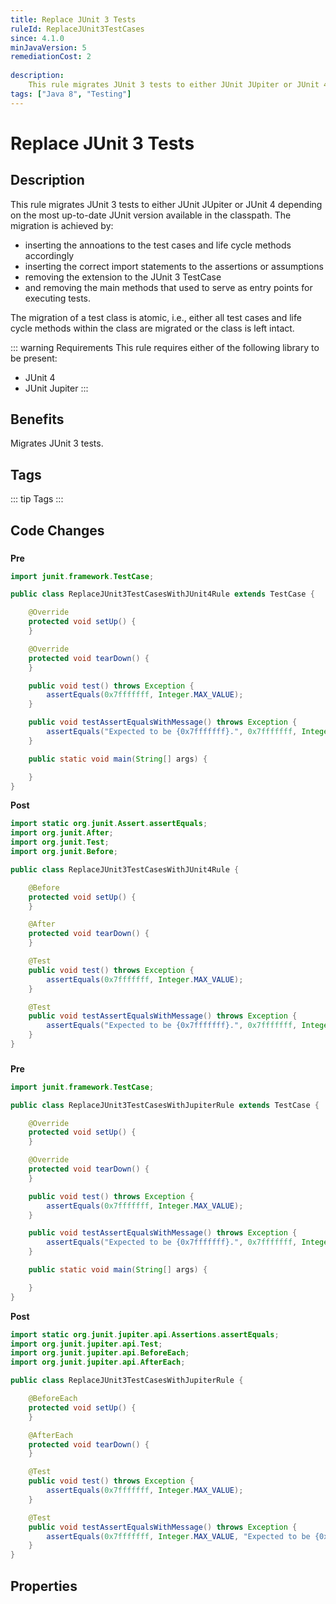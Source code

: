 ```yaml
---
title: Replace JUnit 3 Tests
ruleId: ReplaceJUnit3TestCases
since: 4.1.0
minJavaVersion: 5
remediationCost: 2
    
description:
    This rule migrates JUnit 3 tests to either JUnit JUpiter or JUnit 4 depending on the most up-to-date JUnit version available in the classpath. 
tags: ["Java 8", "Testing"]
---
```


# Replace JUnit 3 Tests

## Description

This rule migrates JUnit 3 tests to either JUnit JUpiter or JUnit 4 depending on the most up-to-date JUnit version available in the classpath. 
The migration is achieved by: 
* inserting the annoations to the test cases and life cycle methods accordingly 
* inserting the correct import statements to the assertions or assumptions 
* removing the extension to the JUnit 3 TestCase
* and removing the main methods that used to serve as entry points for executing tests. 

The migration of a test class is atomic, i.e., either all test cases and life cycle methods within the class are migrated or the class is left intact. 

::: warning Requirements
This rule requires either of the following library to be present:
* JUnit 4
* JUnit Jupiter
:::

## Benefits

Migrates JUnit 3 tests.

## Tags

::: tip Tags
<TagLinks />
:::

## Code Changes

### 

__Pre__
```java
import junit.framework.TestCase;

public class ReplaceJUnit3TestCasesWithJUnit4Rule extends TestCase {

	@Override
	protected void setUp() {
	}

	@Override
	protected void tearDown() {
	}

	public void test() throws Exception {
		assertEquals(0x7fffffff, Integer.MAX_VALUE);
	}

	public void testAssertEqualsWithMessage() throws Exception {
		assertEquals("Expected to be {0x7fffffff}.", 0x7fffffff, Integer.MAX_VALUE);
	}

	public static void main(String[] args) {

	}
}
```

__Post__
```java
import static org.junit.Assert.assertEquals;
import org.junit.After;
import org.junit.Test;
import org.junit.Before;

public class ReplaceJUnit3TestCasesWithJUnit4Rule {

	@Before
	protected void setUp() {
	}

	@After
	protected void tearDown() {
	}

	@Test
	public void test() throws Exception {
		assertEquals(0x7fffffff, Integer.MAX_VALUE);
	}

	@Test
	public void testAssertEqualsWithMessage() throws Exception {
		assertEquals("Expected to be {0x7fffffff}.", 0x7fffffff, Integer.MAX_VALUE);
	}
}
```

### 

__Pre__
```java
import junit.framework.TestCase;

public class ReplaceJUnit3TestCasesWithJupiterRule extends TestCase {

	@Override
	protected void setUp() {
	}

	@Override
	protected void tearDown() {
	}

	public void test() throws Exception {
		assertEquals(0x7fffffff, Integer.MAX_VALUE);
	}

	public void testAssertEqualsWithMessage() throws Exception {
		assertEquals("Expected to be {0x7fffffff}.", 0x7fffffff, Integer.MAX_VALUE);
	}

	public static void main(String[] args) {

	}
}
```

__Post__
```java
import static org.junit.jupiter.api.Assertions.assertEquals;
import org.junit.jupiter.api.Test;
import org.junit.jupiter.api.BeforeEach;
import org.junit.jupiter.api.AfterEach;

public class ReplaceJUnit3TestCasesWithJupiterRule {

	@BeforeEach
	protected void setUp() {
	}

	@AfterEach
	protected void tearDown() {
	}

	@Test
	public void test() throws Exception {
		assertEquals(0x7fffffff, Integer.MAX_VALUE);
	}

	@Test
	public void testAssertEqualsWithMessage() throws Exception {
		assertEquals(0x7fffffff, Integer.MAX_VALUE, "Expected to be {0x7fffffff}.");
	}
}
```

<VersionNotice />

## Properties

<RuleProperties />
